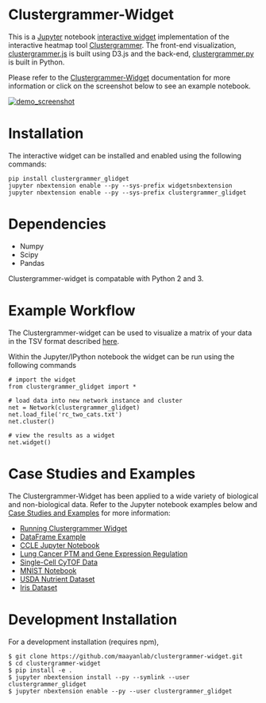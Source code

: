 Clustergrammer-Widget
===============================

This is a [Jupyter](http://jupyter.org/) notebook [interactive widget](https://github.com/ipython/ipywidgets) implementation of the interactive heatmap tool [Clustergrammer](https://github.com/MaayanLab/clustergrammer). The front-end visualization, [clustergrammer.js](https://github.com/MaayanLab/clustergrammer) is built using D3.js and the back-end, [clustergrammer.py](https://github.com/MaayanLab/clustergrammer-py) is built in Python.

Please refer to the [Clustergrammer-Widget](http://clustergrammer.readthedocs.io/clustergrammer_glidget.html) documentation for more information or click on the screenshot below to see an example notebook.

[![demo_screenshot](img/jupyter_widget_nbviewer.png "demo_screenshot.png")](http://nbviewer.jupyter.org/github/MaayanLab/clustergrammer-widget/blob/master/Running_clustergrammer_glidget.ipynb)

# Installation
The interactive widget can be installed and enabled using the following commands:

    pip install clustergrammer_glidget
    jupyter nbextension enable --py --sys-prefix widgetsnbextension
    jupyter nbextension enable --py --sys-prefix clustergrammer_glidget

# Dependencies
* Numpy
* Scipy
* Pandas

Clustergrammer-widget is compatable with Python 2 and 3.


# Example Workflow
The Clustergrammer-widget can be used to visualize a matrix of your data in the TSV format described [here](https://github.com/MaayanLab/clustergrammer/tree/working#input-matrix-format).

Within the Jupyter/IPython notebook the widget can be run using the following commands

```
# import the widget
from clustergrammer_glidget import *

# load data into new network instance and cluster
net = Network(clustergrammer_glidget)
net.load_file('rc_two_cats.txt')
net.cluster()

# view the results as a widget
net.widget()
```

# Case Studies and Examples
The Clustergrammer-Widget has been applied to a wide variety of biological and non-biological data. Refer to the Jupyter notebook examples below and [Case Studies and Examples](http://clustergrammer.readthedocs.io/case_studies.html) for more information:

- [Running Clustergrammer Widget](http://nbviewer.jupyter.org/github/MaayanLab/clustergrammer-widget/blob/master/Running_clustergrammer_glidget.ipynb)
- [DataFrame Example](http://nbviewer.jupyter.org/github/MaayanLab/clustergrammer-widget/blob/master/DataFrame_Example.ipynb)
- [CCLE Jupyter Notebook](http://nbviewer.jupyter.org/github/MaayanLab/CCLE_Clustergrammer/blob/master/notebooks/Clustergrammer_CCLE_Notebook.ipynb)
- [Lung Cancer PTM and Gene Expression Regulation](http://nbviewer.jupyter.org/github/MaayanLab/CST_Lung_Cancer_Viz/blob/master/notebooks/CST_Data_Viz.ipynb)
- [Single-Cell CyTOF Data](http://nbviewer.jupyter.org/github/MaayanLab/Cytof_Plasma_PMA/blob/master/notebooks/Plasma_vs_PMA_Phosphorylation.ipynb)
- [MNIST Notebook](http://nbviewer.jupyter.org/github/MaayanLab/MNIST_heatmaps/blob/master/notebooks/MNIST_Notebook.ipynb#Visualize-Downsampled-Version-of-MNIST)
- [USDA Nutrient Dataset](http://nbviewer.jupyter.org/github/MaayanLab/USDA_Nutrients_Viz/blob/master/USDA_Nutrients.ipynb)
- [Iris Dataset](http://nbviewer.jupyter.org/github/MaayanLab/iris_clustergrammer_visualization/blob/master/Iris%20Dataset.ipynb)

# Development Installation
For a development installation (requires npm),

    $ git clone https://github.com/maayanlab/clustergrammer-widget.git
    $ cd clustergrammer-widget
    $ pip install -e .
    $ jupyter nbextension install --py --symlink --user clustergrammer_glidget
    $ jupyter nbextension enable --py --user clustergrammer_glidget
